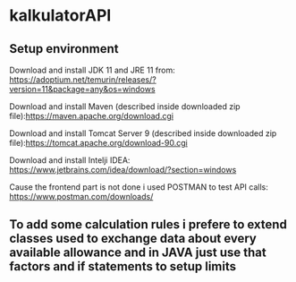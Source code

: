 # kalkulatorAPI

## Setup environment
Download and install JDK 11 and JRE 11 from: https://adoptium.net/temurin/releases/?version=11&package=any&os=windows

Download and install Maven (described inside downloaded zip file):https://maven.apache.org/download.cgi

Download and install Tomcat Server 9 (described inside downloaded zip file):https://tomcat.apache.org/download-90.cgi

Download and install Intelji IDEA: https://www.jetbrains.com/idea/download/?section=windows

Cause the frontend part is not done i used POSTMAN to test API calls: https://www.postman.com/downloads/

## To add some calculation rules i prefere to extend classes used to exchange data about every available allowance and in JAVA just use that factors and if statements to setup limits
